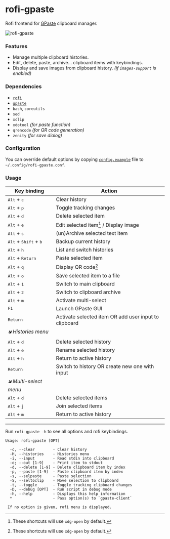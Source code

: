 # rofi-gpaste

Rofi frontend for [GPaste](https://github.com/Keruspe/GPaste) clipboard manager.

![rofi-gpaste](https://github.com/yusufaktepe/rofi-gpaste/assets/32964025/5407f386-a762-467a-a34d-6803eee28860)

### Features

- Manage multiple clipboard histories.
- Edit, delete, paste, archive... clipboard items with keybindings.
- Display and save images from clipboard history. *(if `images-support` is enabled)*

### Dependencies

- [`rofi`](https://github.com/davatorium/rofi)
- [`gpaste`](https://github.com/Keruspe/GPaste)
- `bash`, `coreutils`
- `sed`
- `xclip`
- `xdotool` *(for paste function)*
- `qrencode` *(for QR code generation)*
- `zenity` *(for save dialog)*

### Configuration

You can override default options by copying [`config.example`](config.example) file to `~/.config/rofi-gpaste.conf`.

### Usage

Key binding                                      | Action
------------------------------------------------ | ------
<kbd>Alt</kbd> + <kbd>c</kbd>                    | Clear history
<kbd>Alt</kbd> + <kbd>p</kbd>                    | Toggle tracking changes
<kbd>Alt</kbd> + <kbd>d</kbd>                    | Delete selected item
<kbd>Alt</kbd> + <kbd>e</kbd>                    | Edit selected item[^1] / Display image
<kbd>Alt</kbd> + <kbd>s</kbd>                    | (un)Archive selected text item
<kbd>Alt</kbd> + <kbd>Shift</kbd> + <kbd>b</kbd> | Backup current history
<kbd>Alt</kbd> + <kbd>h</kbd>                    | List and switch histories
<kbd>Alt</kbd> + <kbd>Return</kbd>               | Paste selected item
<kbd>Alt</kbd> + <kbd>q</kbd>                    | Display QR code[^1]
<kbd>Alt</kbd> + <kbd>o</kbd>                    | Save selected item to a file
<kbd>Alt</kbd> + <kbd>1</kbd>                    | Switch to main clipboard
<kbd>Alt</kbd> + <kbd>2</kbd>                    | Switch to clipboard archive
<kbd>Alt</kbd> + <kbd>m</kbd>                    | Activate multi-select
<kbd>F1</kbd>                                    | Launch GPaste GUI
<kbd>Return</kbd>                                | Activate selected item OR add user input to clipboard
*🡾 Histories menu*                               |
<kbd>Alt</kbd> + <kbd>d</kbd>                    | Delete selected history
<kbd>Alt</kbd> + <kbd>e</kbd>                    | Rename selected history
<kbd>Alt</kbd> + <kbd>h</kbd>                    | Return to active history
<kbd>Return</kbd>                                | Switch to history OR create new one with input
*🡾 Multi-select menu*                            |
<kbd>Alt</kbd> + <kbd>d</kbd>                    | Delete selected items
<kbd>Alt</kbd> + <kbd>j</kbd>                    | Join selected items
<kbd>Alt</kbd> + <kbd>m</kbd>                    | Return to active history

[^1]: These shortcuts will use `xdg-open` by default.

---

Run `rofi-gpaste -h` to see all options and rofi keybindings.

```text
Usage: rofi-gpaste [OPT]

  -c, --clear        - Clear history
  -H, --histories    - Histories menu
  -i, --input        - Read stdin into clipboard
  -o; --out [1-9]    - Print item to stdout
  -d, --delete [1-9] - Delete clipboard item by index
  -p, --paste [1-9]  - Paste clipboard item by index
  -s, --selpaste     - Paste selection
  -S, --seltoclip    - Move selection to clipboard
  -t, --toggle       - Toggle tracking clipboard changes
  -D, --debug [OPT]  - Run script in debug mode
  -h, --help         - Displays this help information
  *                  - Pass option(s) to `gpaste-client`

 If no option is given, rofi menu is displayed.
```
